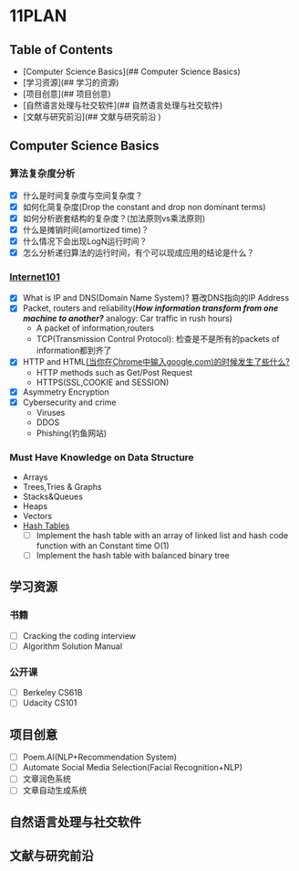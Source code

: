 # 11PLAN

## Table of Contents

- [Computer Science Basics](## Computer Science Basics)
- [学习资源](## 学习的资源)
- [项目创意](## 项目创意)
- [自然语言处理与社交软件](## 自然语言处理与社交软件)
- [文献与研究前沿](## 文献与研究前沿 )


## Computer Science Basics

### 算法复杂度分析

  - [x] 什么是时间复杂度与空间复杂度？
  - [x] 如何化简复杂度(Drop the constant and drop non dominant terms)
  - [x] 如何分析嵌套结构的复杂度？(加法原则vs乘法原则)
  - [x] 什么是摊销时间(amortized time)？
  - [x] 什么情况下会出现LogN运行时间？
  - [x] 怎么分析递归算法的运行时间，有个可以现成应用的结论是什么？

### [Internet101](https://www.khanacademy.org/computing/computer-science/internet-intro)
  - [x] What is IP and DNS(Domain Name System)? 篡改DNS指向的IP Address
  - [x] Packet, routers and reliability(***How information transform from one machine to another?*** analogy: Car traffic in rush hours)
     + A packet of information,routers
     + TCP(Transmission Control Protocol): 检查是不是所有的packets of information都到齐了
  - [x] HTTP and HTML[(当你在Chrome中输入google.com)的时候发生了些什么?](https://www.khanacademy.org/computing/computer-science/internet-intro/internet-works-intro/v/the-internet-http-and-html)
     + HTTP methods such as Get/Post Request
     + HTTPS(SSL,COOKIE and SESSION)
  - [x] Asymmetry Encryption
  - [x] Cybersecurity and crime
     + Viruses
     + DDOS
     + Phishing(钓鱼网站)

### Must Have Knowledge on Data Structure

+ Arrays
+ Trees,Tries & Graphs
+ Stacks&Queues
+ Heaps
+ Vectors
+ [Hash Tables](https://www.youtube.com/watch?v=0M_kIqhwbFo&list=PLUl4u3cNGP61Oq3tWYp6V_F-5jb5L2iHb&index=8)
  - [ ] Implement the hash table with an array of linked list and hash code function with an Constant time O(1)
  - [ ] Implement the hash table with balanced binary tree

## 学习资源

### 书籍

- [ ] Cracking the coding interview
- [ ] Algorithm Solution Manual

### 公开课

- [ ] Berkeley CS61B
- [ ] Udacity CS101

## 项目创意

- [ ] Poem.AI(NLP+Recommendation System)
- [ ] Automate Social Media Selection(Facial Recognition+NLP)
- [ ] 文章润色系统
- [ ] 文章自动生成系统

## 自然语言处理与社交软件

## 文献与研究前沿